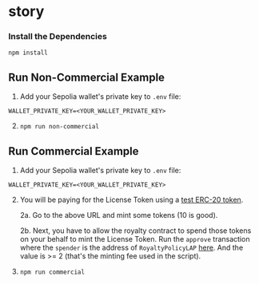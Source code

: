 # story

### Install the Dependencies

```
npm install
```

## Run Non-Commercial Example

1. Add your Sepolia wallet's private key to `.env` file:

```
WALLET_PRIVATE_KEY=<YOUR_WALLET_PRIVATE_KEY>
```

2. `npm run non-commercial`

## Run Commercial Example

1. Add your Sepolia wallet's private key to `.env` file:

```
WALLET_PRIVATE_KEY=<YOUR_WALLET_PRIVATE_KEY>
```

2. You will be paying for the License Token using a [test ERC-20 token](https://sepolia.etherscan.io/address/0xB132A6B7AE652c974EE1557A3521D53d18F6739f#writeContract).

    2a. Go to the above URL and mint some tokens (10 is good).

    2b. Next, you have to allow the royalty contract to spend those tokens on your behalf to mint the License Token. Run the `approve` transaction where the `spender` is the address of `RoyaltyPolicyLAP` [here](https://docs.storyprotocol.xyz/docs/deployed-smart-contracts). And the value is >= 2 (that's the minting fee used in the script).

3. `npm run commercial`
